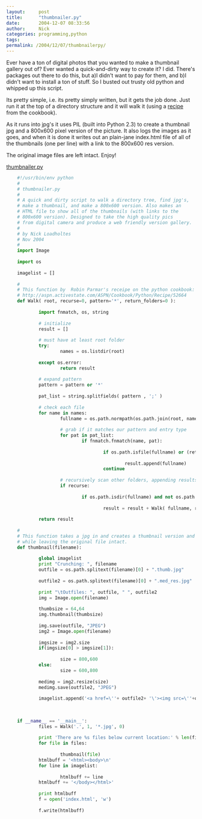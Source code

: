 ```yaml
---
layout:     post
title:      "thumbnailer.py"
date:       2004-12-07 08:33:56
author:     Nick
categories: programming,python
tags:  
permalink: /2004/12/07/thumbnailerpy/
---
```


Ever have a ton of digital photos that you wanted to make a thumbnail gallery out of? Ever wanted a quick-and-dirty way to create it? I did. There's packages out there to do this, but a)I didn't want to pay for them, and b)I didn't want to install a ton of stuff. So I busted out trusty old python and whipped up this script. 

    
Its pretty simple, i.e. its pretty simply written, but it gets the job done. Just run it at the top of a directory structure and it will walk it (using a [recipe](http://aspn.activestate.com/ASPN/Cookbook/Python/Recipe/52664) from the cookbook). 

As it runs into jpg's it uses PIL (built into Python 2.3) to create a thumbnail jpg and a 800x600 pixel version of the picture. It also logs the images as it goes, and when it is done it writes out an plain-jane index.html file of all of the thumbnails (one per line) with a link to the 800x600 res version. 

The original image files are left intact. Enjoy! 

[thumbnailer.py](http://www.geocities.com/nloadholtes/code/thumbnailer.py.html)
    
```python
    #!/usr/bin/env python
    #
    # thumbnailer.py
    # 
    # A quick and dirty script to walk a directory tree, find jpg's,
    # make a thumbnail, and make a 800x600 version. Also makes an
    # HTML file to show all of the thumbnails (with links to the
    # 800x600 version). Designed to take the high quality pics 
    # from digital camera and produce a web friendly version gallery.
    #
    # by Nick Loadholtes
    # Nov 2004
    #
	import Image
    
    import os
    
    imagelist = []
    
    #
    # This function by  Robin Parmar's receipe on the python cookbook:
    # http://aspn.activestate.com/ASPN/Cookbook/Python/Recipe/52664
    def Walk( root, recurse=0, pattern='*', return_folders=0 ):
    
            import fnmatch, os, string
    
            # initialize
            result = []
    
            # must have at least root folder
            try:
                    names = os.listdir(root)
    
            except os.error:
                    return result
    
            # expand pattern
            pattern = pattern or '*'
    
            pat_list = string.splitfields( pattern , ';' )
    
            # check each file
            for name in names:
                    fullname = os.path.normpath(os.path.join(root, name))
    
                    # grab if it matches our pattern and entry type
                    for pat in pat_list:
                            if fnmatch.fnmatch(name, pat):
    
                                    if os.path.isfile(fullname) or (return_folders and os.path.isdir(fullname)):
    
                                            result.append(fullname)
                                    continue
    
                    # recursively scan other folders, appending results
                    if recurse:
    
                            if os.path.isdir(fullname) and not os.path.islink(fullname):
    
                                    result = result + Walk( fullname, recurse, pattern, return_folders )
    
            return result
    
    #
    # This function takes a jpg in and creates a thumbnail version and a 800x600 version
    # while leaving the original file intact.
    def thumbnail(filename):
    
            global imagelist
            print "Crunching: ", filename
            outfile = os.path.splitext(filename)[0] + ".thumb.jpg"
    
            outfile2 = os.path.splitext(filename)[0] + ".med_res.jpg"
    
            print "\tOutfiles: ", outfile, " ", outfile2
            img = Image.open(filename)
    
            thumbsize = 64,64
            img.thumbnail(thumbsize)
    
            img.save(outfile, "JPEG")
            img2 = Image.open(filename)
    
            imgsize = img2.size
            if(imgsize[0] > imgsize[1]):
    
                    size = 800,600
            else:
                    size = 600,800
    
            medimg = img2.resize(size)
            medimg.save(outfile2, "JPEG")
    
            imagelist.append('<a href=\''+ outfile2+ '\'><img src=\''+outfile+'\'/><br/>'+os.path.splitext(filename)[0]+'</a><br/><br/>\n')
    
    
    
    if __name__ == '__main__':
            files = Walk('.', 1, '*.jpg', 0)
    
            print 'There are %s files below current location:' % len(files)
            for file in files:
    
                    thumbnail(file)
            htmlbuff = '<html><body>\n'
            for line in imagelist:
    
                    htmlbuff += line
            htmlbuff += '</body></html>'
    
            print htmlbuff
            f = open('index.html', 'w')
    
            f.write(htmlbuff)

```  

